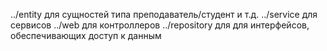 ../entity для сущностей типа преподаватель/студент и т.д.
../service для сервисов
../web для контроллеров
../repository для для интерфейсов, обеспечивающих доступ к данным
